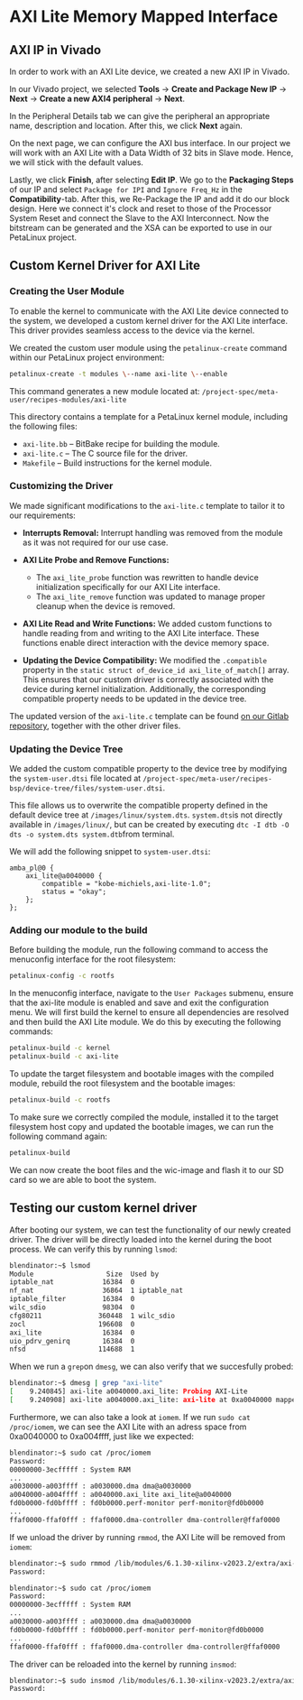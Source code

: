 # AXI Lite Memory Mapped Interface

## AXI IP in Vivado

In order to work with an AXI Lite device, we created a new AXI IP in Vivado.

In our Vivado project, we selected **Tools** → **Create and Package New IP** → **Next** → **Create a new AXI4 peripheral** → **Next**.

In the Peripheral Details tab we can give the peripheral an appropriate name, description and location. After this, we click **Next** again. 

On the next page, we can configure the AXI bus interface. In our project we will work with an AXI Lite with a Data Width of 32 bits in Slave mode. Hence, we will stick with the default values.

Lastly, we click **Finish**, after selecting **Edit IP**. We go to the **Packaging Steps** of our IP and select `Package for IPI` and `Ignore Freq_Hz` in the **Compatibility**-tab. After this, we Re-Package the IP and add it do our block design. Here we connect it's clock and reset to those of the Processor System Reset and connect the Slave to the AXI Interconnect. Now the bitstream can be generated and the XSA can be exported to use in our PetaLinux project.

## Custom Kernel Driver for AXI Lite

### Creating the User Module

To enable the kernel to communicate with the AXI Lite device connected to the system, we developed a custom kernel driver for the AXI Lite interface. This driver provides seamless access to the device via the kernel.

We created the custom user module using the `petalinux-create` command within our PetaLinux project environment:

```bash
petalinux-create -t modules \--name axi-lite \--enable
```

This command generates a new module located at:
`/project-spec/meta-user/recipes-modules/axi-lite`

This directory contains a template for a PetaLinux kernel module, including the following files:

- `axi-lite.bb` – BitBake recipe for building the module.
- `axi-lite.c` – The C source file for the driver.
- `Makefile` – Build instructions for the kernel module.

### Customizing the Driver

We made significant modifications to the `axi-lite.c` template to tailor it to our requirements:

- **Interrupts Removal:** Interrupt handling was removed from the module as it was not required for our use case.

- **AXI Lite Probe and Remove Functions:**
    - The `axi_lite_probe` function was rewritten to handle device initialization specifically for our AXI Lite interface.
    - The `axi_lite_remove` function was updated to manage proper cleanup when the device is removed.

- **AXI Lite Read and Write Functions:** We added custom functions to handle reading from and writing to the AXI Lite interface. These functions enable direct interaction with the device memory space.

- **Updating the Device Compatibility:** We modified the `.compatible` property in the `static struct of_device_id axi_lite_of_match[]` array. This ensures that our custom driver is correctly associated with the device during kernel initialization.  Additionally, the corresponding compatible property needs to be updated in the device tree.

The updated version of the `axi-lite.c` template can be found [on our Gitlab repository](https://gitlab.kuleuven.be/groep-t/courses/rndembed/2425/team-e/-/blob/dc3bfc9545764c0c609129f23d57835e42d775bb/axi-lite-kernel-driver/files/axi-lite.c), together with the other driver files.

### Updating the Device Tree

We added the custom compatible property to the device tree by modifying the `system-user.dtsi` file located at
`/project-spec/meta-user/recipes-bsp/device-tree/files/system-user.dtsi`.

This file allows us to overwrite the compatible property defined in the default device tree at `/images/linux/system.dts`. `system.dts`is not directly available in `/images/linux/`, but can be created by executing `dtc -I dtb -O dts -o system.dts system.dtb`from terminal.

We will add the following snippet to `system-user.dtsi`:

```dts
amba_pl@0 {
    axi_lite@a0040000 {
        compatible = "kobe-michiels,axi-lite-1.0";
        status = "okay";
    };
};
```

### Adding our module to the build

Before building the module, run the following command to access the menuconfig interface for the root filesystem:

```bash
petalinux-config -c rootfs
```
In the menuconfig interface, navigate to the `User Packages` submenu, ensure that the axi-lite module is enabled and save and exit the configuration menu. We will first build the kernel to ensure all dependencies are resolved and then build the AXI Lite module. We do this by executing the following commands:

```bash
petalinux-build -c kernel
petalinux-build -c axi-lite 
```
To update the target filesystem and bootable images with the compiled module, rebuild the root filesystem and the bootable images:

```bash
petalinux-build -c rootfs
```

To make sure we correctly compiled the module, installed it to the target filesystem host copy and updated the bootable images, we can run the following command again:

```bash
petalinux-build
```
We can now create the boot files and the wic-image and flash it to our SD card so we are able to boot the system. 

## Testing our custom kernel driver

After booting our system, we can test the functionality of our newly created driver. 
The driver will be directly loaded into the kernel during the boot process. We can verify this by running `lsmod`:

```bash
blendinator:~$ lsmod
Module                  Size  Used by
iptable_nat            16384  0
nf_nat                 36864  1 iptable_nat
iptable_filter         16384  0
wilc_sdio              98304  0
cfg80211              360448  1 wilc_sdio
zocl                  196608  0
axi_lite               16384  0
uio_pdrv_genirq        16384  0
nfsd                  114688  1
```

When we run a `grep`on `dmesg`, we can also verify that we succesfully probed:


```bash
blendinator:~$ dmesg | grep "axi-lite"
[    9.240845] axi-lite a0040000.axi_lite: Probing AXI-Lite
[    9.240908] axi-lite a0040000.axi_lite: axi-lite at 0xa0040000 mapped to 0x09b60000
```

Furthermore, we can also take a look at `iomem`. If we run `sudo cat /proc/iomem`, we can see the AXI Lite with an adress space from 0xa0040000 to 0xa004ffff, just like we expected:

```bash
blendinator:~$ sudo cat /proc/iomem
Password:
00000000-3ecfffff : System RAM
...
a0030000-a003ffff : a0030000.dma dma@a0030000
a0040000-a004ffff : a0040000.axi_lite axi_lite@a0040000
fd0b0000-fd0bffff : fd0b0000.perf-monitor perf-monitor@fd0b0000
...
ffaf0000-ffaf0fff : ffaf0000.dma-controller dma-controller@ffaf0000
```
If we unload the driver by running `rmmod`, the AXI Lite will be removed from `iomem`:

```bash
blendinator:~$ sudo rmmod /lib/modules/6.1.30-xilinx-v2023.2/extra/axi-lite.ko
Password:

blendinator:~$ sudo cat /proc/iomem
Password:
00000000-3ecfffff : System RAM
...
a0030000-a003ffff : a0030000.dma dma@a0030000
fd0b0000-fd0bffff : fd0b0000.perf-monitor perf-monitor@fd0b0000
...
ffaf0000-ffaf0fff : ffaf0000.dma-controller dma-controller@ffaf0000
```
The driver can be reloaded into the kernel by running `insmod`:

```bash
blendinator:~$ sudo insmod /lib/modules/6.1.30-xilinx-v2023.2/extra/axi-lite.ko
Password:
```


